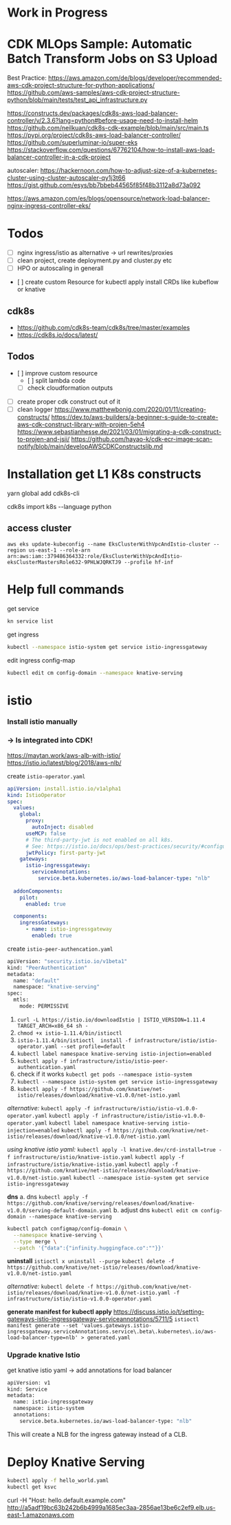 # Work in Progress
# CDK MLOps Sample: Automatic Batch Transform Jobs on S3 Upload

Best Practice: https://aws.amazon.com/de/blogs/developer/recommended-aws-cdk-project-structure-for-python-applications/
https://github.com/aws-samples/aws-cdk-project-structure-python/blob/main/tests/test_api_infrastructure.py

https://constructs.dev/packages/cdk8s-aws-load-balancer-controller/v/2.3.6?lang=python#before-usage-need-to-install-helm
https://github.com/neilkuan/cdk8s-cdk-example/blob/main/src/main.ts
https://pypi.org/project/cdk8s-aws-load-balancer-controller/
https://github.com/superluminar-io/super-eks
https://stackoverflow.com/questions/67762104/how-to-install-aws-load-balancer-controller-in-a-cdk-project

autoscaler: https://hackernoon.com/how-to-adjust-size-of-a-kubernetes-cluster-using-cluster-autoscaler-qy1j3t66
https://gist.github.com/esys/bb7bbeb44565f85f48b3112a8d73a092

https://aws.amazon.com/es/blogs/opensource/network-load-balancer-nginx-ingress-controller-eks/


# Todos

- [ ] nginx ingress/istio as alternative -> url rewrites/proxies
- [ ] clean project, create deployment.py and cluster.py etc
- [ ] HPO or autoscaling in generall
- [ ] create custom Resource for kubectl apply install CRDs like kubeflow or knative
## cdk8s

* https://github.com/cdk8s-team/cdk8s/tree/master/examples
* https://cdk8s.io/docs/latest/
## Todos 

- [ ] improve custom resource
  - [ ] split lambda code
  - [ ] check cloudformation outputs
- [ ] create proper cdk construct out of it
- [ ] clean logger
https://www.matthewbonig.com/2020/01/11/creating-constructs/
https://dev.to/aws-builders/a-beginner-s-guide-to-create-aws-cdk-construct-library-with-projen-5eh4
https://www.sebastianhesse.de/2021/03/01/migrating-a-cdk-construct-to-projen-and-jsii/
https://github.com/hayao-k/cdk-ecr-image-scan-notify/blob/main/developAWSCDKConstructslib.md

# Installation get L1 K8s constructs
yarn global add cdk8s-cli

cdk8s import k8s --language python

## access cluster

```
aws eks update-kubeconfig --name EksClusterWithVpcAndIstio-cluster --region us-east-1 --role-arn arn:aws:iam::379486364332:role/EksClusterWithVpcAndIstio-eksClusterMastersRole632-9PHLWJQRKTJ9 --profile hf-inf
```
# Help full commands

get service
```Bash
kn service list
```

get ingress 
```Bash
kubectl --namespace istio-system get service istio-ingressgateway
```


edit ingress config-map
```bash
kubectl edit cm config-domain --namespace knative-serving
```

# istio

### Install istio manually

### -> **Is integrated into CDK!**


https://maytan.work/aws-alb-with-istio/
https://istio.io/latest/blog/2018/aws-nlb/


create `istio-operator.yaml`
```yaml
apiVersion: install.istio.io/v1alpha1
kind: IstioOperator
spec:
  values:
    global:
      proxy:
        autoInject: disabled
      useMCP: false
      # The third-party-jwt is not enabled on all k8s.
      # See: https://istio.io/docs/ops/best-practices/security/#configure-third-party-service-account-tokens
      jwtPolicy: first-party-jwt
    gateways:
      istio-ingressgateway:
        serviceAnnotations:
          service.beta.kubernetes.io/aws-load-balancer-type: "nlb"
          
  addonComponents:
    pilot:
      enabled: true

  components:
    ingressGateways:
      - name: istio-ingressgateway
        enabled: true
```

create `istio-peer-authencation.yaml`

```bash
apiVersion: "security.istio.io/v1beta1"
kind: "PeerAuthentication"
metadata:
  name: "default"
  namespace: "knative-serving"
spec:
  mtls:
    mode: PERMISSIVE
```


1. `curl -L https://istio.io/downloadIstio | ISTIO_VERSION=1.11.4 TARGET_ARCH=x86_64 sh -`
2. `chmod +x istio-1.11.4/bin/istioctl`
3. `istio-1.11.4/bin/istioctl  install -f infrastructure/istio/istio-operator.yaml --set profile=default`
4. `kubectl label namespace knative-serving istio-injection=enabled`
5. `kubectl apply -f infrastructure/istio/istio-peer-authentication.yaml`
6. check if it works `kubectl get pods --namespace istio-system`
7. `kubectl --namespace istio-system get service istio-ingressgateway`
8. `kubectl apply -f https://github.com/knative/net-istio/releases/download/knative-v1.0.0/net-istio.yaml`

_alternative:_
`kubectl apply -f infrastructure/istio/istio-v1.0.0-operator.yaml`
`kubectl apply -f infrastructure/istio/istio-v1.0.0-operator.yaml`
`kubectl label namespace knative-serving istio-injection=enabled`
`kubectl apply -f https://github.com/knative/net-istio/releases/download/knative-v1.0.0/net-istio.yaml`

_using knative istio yaml:_
`kubectl apply -l knative.dev/crd-install=true -f infrastructure/istio/knative-istio.yaml`
`kubectl apply -f infrastructure/istio/knative-istio.yaml`
`kubectl apply -f https://github.com/knative/net-istio/releases/download/knative-v1.0.0/net-istio.yaml`
`kubectl --namespace istio-system get service istio-ingressgateway`

**dns**
a. dns `kubectl apply -f https://github.com/knative/serving/releases/download/knative-v1.0.0/serving-default-domain.yaml`
b. adjust dns `kubectl edit cm config-domain --namespace knative-serving`
```bash
kubectl patch configmap/config-domain \
  --namespace knative-serving \
  --type merge \
  --patch '{"data":{"infinity.huggingface.co":""}}'
```



**uninstall**
`istioctl x uninstall --purge`
`kubectl delete -f https://github.com/knative/net-istio/releases/download/knative-v1.0.0/net-istio.yaml`

_alternative:_
`kubectl delete -f https://github.com/knative/net-istio/releases/download/knative-v1.0.0/net-istio.yaml -f infrastructure/istio/istio-v1.0.0-operator.yaml`


**generate manifest for kubectl apply**
https://discuss.istio.io/t/setting-gateways-istio-ingressgateway-serviceannotations/5711/5
`istioctl manifest generate --set 'values.gateways.istio-ingressgateway.serviceAnnotations.service\.beta\.kubernetes\.io/aws-load-balancer-type=nlb' > generated.yaml`

### Upgrade knative Istio

get knative istio yaml -> add annotations for load balancer

```Bash
apiVersion: v1
kind: Service
metadata:
  name: istio-ingressgateway
  namespace: istio-system
  annotations:
    service.beta.kubernetes.io/aws-load-balancer-type: "nlb"
```

This will create a NLB for the ingress gateway instead of a CLB.


# Deploy Knative Serving

```bash
kubectl apply -f hello_world.yaml
kubectl get ksvc
```

curl -H "Host: hello.default.example.com" http://a5adf19bc63b242b6b4999a1685ec3aa-2856ae13be6c2ef9.elb.us-east-1.amazonaws.com